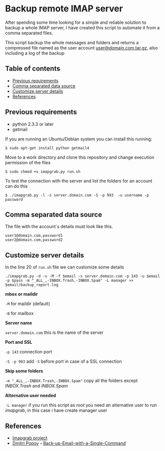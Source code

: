 # Backup remote IMAP server #

After spending some time looking for a simple and reliable solution to backup a whole IMAP server, I have created this script to automate it from a comma separated files.

This script backup the whole messages and folders and returns a compressed file named as the user account user@domain.com.tar.gz, also including a log of the backup

## Table of contents ##
- [Previous requirements](#previous-requirements)
- [Comma separated data source](#comma-separated-data-source)
- [Customize server details](#customize-server-details)
- [References](#references)

## Previous requirements ##

- python 2.3.3 or later
- getmail

If you are running an Ubuntu/Debian system you can install this running:

```Shell
$ sudo apt-get install python getmail4
```
Move to a work directory and clone this repository and change execution permission of the files
```Shell
$ sudo chmod +x imapgrab.py run.sh
```
To test the connection with the server and list the folders for an account can do this

```Shell
$ ./imapgrab.py -l -s server.domain.com -S -p 993  -u username -p password
```

## Comma separated data source ##
The file with the account´s details must look like this.
```Shell
user1@domain.com,password1
user2@domain.com,password2
```

## Customize server details ##
In the line 20 of `run.sh` file we can customize some details
```Shell
./imapgrab.py -d -v -M -f $email -s server.domain.com -p 143 -u $email -p $pass -m "_ALL_,-INBOX.Trash,-INBOX.Spam" -L manager >> $email/backup_report.log
```
**mbox or maildir**

`-M` for maildir (default)

`-B` for mailbox

**Server name**

`server.domain.com` this is the name of the server

**Port and SSL**

`-p 143` connection port

`-S -p 993` add `-S` before port in case of a SSL connection

**Skip some folders**

`-m "_ALL_,-INBOX.Trash,-INBOX.Spam"` copy all the folders except *INBOX.Trash* and *INBOX.Spam*

**Alternative user needed**

`-L manager` if you run this script as *root* you need an alternative user to run *imapgrab*, in this case i have create manager user

## References ##
 - [Imapgrab project](http://sourceforge.net/projects/imapgrab/)
 - [Dmitri Popov](https://github.com/dmpop) **-** [Back-up-Email-with-a-Single-Command](http://www.linux-magazine.com/Online/Blogs/Productivity-Sauce/Back-up-Email-with-a-Single-Command)
